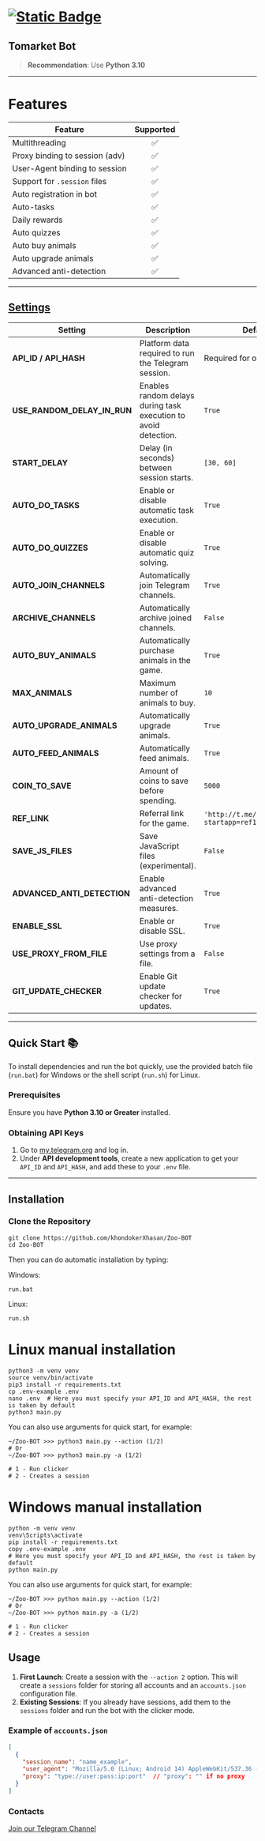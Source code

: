 # [![Static Badge](https://img.shields.io/badge/Telegram-Bot%20Link-Link?style=for-the-badge&logo=Telegram&logoColor=white&logoSize=auto&color=blue)](http://t.me/zoo_story_bot/game?startapp=ref1827015632)
 
## Tomarket Bot
 
> **Recommendation**: Use **Python 3.10**
 
---
 
# Features
| Feature                           | Supported |
|-----------------------------------|:---------:|
| Multithreading                    |     ✅     |
| Proxy binding to session (adv)    |     ✅     |
| User-Agent binding to session     |     ✅     |
| Support for `.session` files      |     ✅     |
| Auto registration in bot          |     ✅     |
| Auto-tasks                        |     ✅     |
| Daily rewards                     |     ✅     |
| Auto quizzes                      |     ✅     |
| Auto buy animals                  |     ✅     |
| Auto upgrade animals              |     ✅     |
| Advanced anti-detection           |     ✅     |
 
---
 
## [Settings](https://github.com/khondokerXhasan/Zoo-BOT/blob/master/.env-example/)
 
| Setting                     | Description                                                                                   | Default Value           |
|-----------------------------|-----------------------------------------------------------------------------------------------|-------------------------|
| **API_ID / API_HASH**       | Platform data required to run the Telegram session.                                           | Required for operation  |
| **USE_RANDOM_DELAY_IN_RUN** | Enables random delays during task execution to avoid detection.                               | `True`                  |
| **START_DELAY**             | Delay (in seconds) between session starts.                                                   | `[30, 60]`              |
| **AUTO_DO_TASKS**           | Enable or disable automatic task execution.                                                  | `True`                  |
| **AUTO_DO_QUIZZES**         | Enable or disable automatic quiz solving.                                                    | `True`                  |
| **AUTO_JOIN_CHANNELS**      | Automatically join Telegram channels.                                                        | `True`                  |
| **ARCHIVE_CHANNELS**        | Automatically archive joined channels.                                                       | `False`                 |
| **AUTO_BUY_ANIMALS**        | Automatically purchase animals in the game.                                                  | `True`                  |
| **MAX_ANIMALS**             | Maximum number of animals to buy.                                                           | `10`                    |
| **AUTO_UPGRADE_ANIMALS**    | Automatically upgrade animals.                                                               | `True`                  |
| **AUTO_FEED_ANIMALS**       | Automatically feed animals.                                                                  | `True`                  |
| **COIN_TO_SAVE**            | Amount of coins to save before spending.                                                     | `5000`                  |
| **REF_LINK**                | Referral link for the game.                                                                  | `'http://t.me/zoo_story_bot/game?startapp=ref1827015632'` |
| **SAVE_JS_FILES**           | Save JavaScript files (experimental).                                                        | `False`                 |
| **ADVANCED_ANTI_DETECTION** | Enable advanced anti-detection measures.                                                     | `True`                  |
| **ENABLE_SSL**              | Enable or disable SSL.                                                                       | `True`                  |
| **USE_PROXY_FROM_FILE**     | Use proxy settings from a file.                                                              | `False`                 |
| **GIT_UPDATE_CHECKER**      | Enable Git update checker for updates.                                                       | `True`                  |
 
---
 
## Quick Start 📚
 
To install dependencies and run the bot quickly, use the provided batch file (`run.bat`) for Windows or the shell script (`run.sh`) for Linux.
 
### Prerequisites
Ensure you have **Python 3.10 or Greater** installed.
 
### Obtaining API Keys
1. Go to [my.telegram.org](https://my.telegram.org) and log in.
2. Under **API development tools**, create a new application to get your `API_ID` and `API_HASH`, and add these to your `.env` file.
 
---
 
## Installation
 
### Clone the Repository
```shell
git clone https://github.com/khondokerXhasan/Zoo-BOT
cd Zoo-BOT
```
 
Then you can do automatic installation by typing:
 
Windows:
```shell
run.bat
```
 
Linux:
```shell
run.sh
```
 
# Linux manual installation
```shell
python3 -m venv venv
source venv/bin/activate
pip3 install -r requirements.txt
cp .env-example .env
nano .env  # Here you must specify your API_ID and API_HASH, the rest is taken by default
python3 main.py
```
 
You can also use arguments for quick start, for example:
```shell
~/Zoo-BOT >>> python3 main.py --action (1/2)
# Or
~/Zoo-BOT >>> python3 main.py -a (1/2)
 
# 1 - Run clicker
# 2 - Creates a session
```
 
# Windows manual installation
```shell
python -m venv venv
venv\Scripts\activate
pip install -r requirements.txt
copy .env-example .env
# Here you must specify your API_ID and API_HASH, the rest is taken by default
python main.py
```
 
You can also use arguments for quick start, for example:
```shell
~/Zoo-BOT >>> python main.py --action (1/2)
# Or
~/Zoo-BOT >>> python main.py -a (1/2)
 
# 1 - Run clicker
# 2 - Creates a session
```
 
## Usage
1. **First Launch**: Create a session with the `--action 2` option. This will create a `sessions` folder for storing all accounts and an `accounts.json` configuration file.
2. **Existing Sessions**: If you already have sessions, add them to the `sessions` folder and run the bot with the clicker mode.
 
### Example of `accounts.json`
```json
[
  {
    "session_name": "name_example",
    "user_agent": "Mozilla/5.0 (Linux; Android 14) AppleWebKit/537.36 (KHTML, like Gecko) Chrome/125.0.6422.165 Mobile Safari/537.36",
    "proxy": "type://user:pass:ip:port"  // "proxy": "" if no proxy
  }
]
```
 
### Contacts
 
[Join our Telegram Channel](https://t.me/scripts_hub)
 